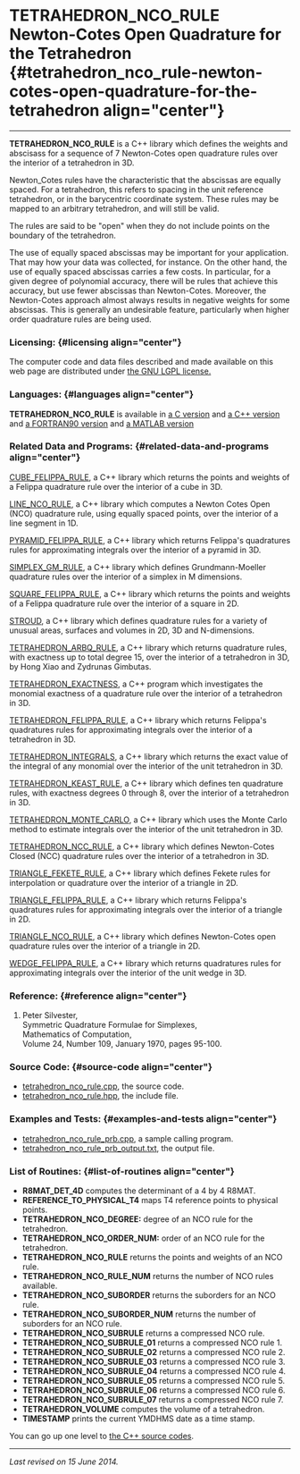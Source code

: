 TETRAHEDRON\_NCO\_RULE\
Newton-Cotes Open Quadrature for the Tetrahedron {#tetrahedron_nco_rule-newton-cotes-open-quadrature-for-the-tetrahedron align="center"}
================================================

------------------------------------------------------------------------

**TETRAHEDRON\_NCO\_RULE** is a C++ library which defines the weights
and abscisass for a sequence of 7 Newton-Cotes open quadrature rules
over the interior of a tetrahedron in 3D.

Newton\_Cotes rules have the characteristic that the abscissas are
equally spaced. For a tetrahedron, this refers to spacing in the unit
reference tetrahedron, or in the barycentric coordinate system. These
rules may be mapped to an arbitrary tetrahedron, and will still be
valid.

The rules are said to be "open" when they do not include points on the
boundary of the tetrahedron.

The use of equally spaced abscissas may be important for your
application. That may how your data was collected, for instance. On the
other hand, the use of equally spaced abscissas carries a few costs. In
particular, for a given degree of polynomial accuracy, there will be
rules that achieve this accuracy, but use fewer abscissas than
Newton-Cotes. Moreover, the Newton-Cotes approach almost always results
in negative weights for some abscissas. This is generally an undesirable
feature, particularly when higher order quadrature rules are being used.

### Licensing: {#licensing align="center"}

The computer code and data files described and made available on this
web page are distributed under [the GNU LGPL
license.](../../txt/gnu_lgpl.txt)

### Languages: {#languages align="center"}

**TETRAHEDRON\_NCO\_RULE** is available in [a C
version](../../c_src/tetrahedron_nco_rule/tetrahedron_nco_rule.md) and
[a C++
version](../../master/tetrahedron_nco_rule/tetrahedron_nco_rule.md)
and [a FORTRAN90
version](../../f_src/tetrahedron_nco_rule/tetrahedron_nco_rule.md) and
[a MATLAB
version](../../m_src/tetrahedron_nco_rule/tetrahedron_nco_rule.md)

### Related Data and Programs: {#related-data-and-programs align="center"}

[CUBE\_FELIPPA\_RULE](../../master/cube_felippa_rule/cube_felippa_rule.md),
a C++ library which returns the points and weights of a Felippa
quadrature rule over the interior of a cube in 3D.

[LINE\_NCO\_RULE](../../master/line_nco_rule/line_nco_rule.md), a C++
library which computes a Newton Cotes Open (NCO) quadrature rule, using
equally spaced points, over the interior of a line segment in 1D.

[PYRAMID\_FELIPPA\_RULE](../../master/pyramid_felippa_rule/pyramid_felippa_rule.md),
a C++ library which returns Felippa's quadratures rules for
approximating integrals over the interior of a pyramid in 3D.

[SIMPLEX\_GM\_RULE](../../master/simplex_gm_rule/simplex_gm_rule.md),
a C++ library which defines Grundmann-Moeller quadrature rules over the
interior of a simplex in M dimensions.

[SQUARE\_FELIPPA\_RULE](../../master/square_felippa_rule/square_felippa_rule.md),
a C++ library which returns the points and weights of a Felippa
quadrature rule over the interior of a square in 2D.

[STROUD](../../master/stroud/stroud.md), a C++ library which defines
quadrature rules for a variety of unusual areas, surfaces and volumes in
2D, 3D and N-dimensions.

[TETRAHEDRON\_ARBQ\_RULE](../../master/tetrahedron_arbq_rule/tetrahedron_arbq_rule.md),
a C++ library which returns quadrature rules, with exactness up to total
degree 15, over the interior of a tetrahedron in 3D, by Hong Xiao and
Zydrunas Gimbutas.

[TETRAHEDRON\_EXACTNESS](../../master/tetrahedron_exactness/tetrahedron_exactness.md),
a C++ program which investigates the monomial exactness of a quadrature
rule over the interior of a tetrahedron in 3D.

[TETRAHEDRON\_FELIPPA\_RULE](../../master/tetrahedron_felippa_rule/tetrahedron_felippa_rule.md),
a C++ library which returns Felippa's quadratures rules for
approximating integrals over the interior of a tetrahedron in 3D.

[TETRAHEDRON\_INTEGRALS](../../master/tetrahedron_integrals/tetrahedron_integrals.md),
a C++ library which returns the exact value of the integral of any
monomial over the interior of the unit tetrahedron in 3D.

[TETRAHEDRON\_KEAST\_RULE](../../master/tetrahedron_keast_rule/tetrahedron_keast_rule.md),
a C++ library which defines ten quadrature rules, with exactness degrees
0 through 8, over the interior of a tetrahedron in 3D.

[TETRAHEDRON\_MONTE\_CARLO](../../master/tetrahedron_monte_carlo/tetrahedron_monte_carlo.md),
a C++ library which uses the Monte Carlo method to estimate integrals
over the interior of the unit tetrahedron in 3D.

[TETRAHEDRON\_NCC\_RULE](../../master/tetrahedron_ncc_rule/tetrahedron_ncc_rule.md),
a C++ library which defines Newton-Cotes Closed (NCC) quadrature rules
over the interior of a tetrahedron in 3D.

[TRIANGLE\_FEKETE\_RULE](../../master/triangle_fekete_rule/triangle_fekete_rule.md),
a C++ library which defines Fekete rules for interpolation or quadrature
over the interior of a triangle in 2D.

[TRIANGLE\_FELIPPA\_RULE](../../master/triangle_felippa_rule/triangle_felippa_rule.md),
a C++ library which returns Felippa's quadratures rules for
approximating integrals over the interior of a triangle in 2D.

[TRIANGLE\_NCO\_RULE](../../master/triangle_nco_rule/triangle_nco_rule.md),
a C++ library which defines Newton-Cotes open quadrature rules over the
interior of a triangle in 2D.

[WEDGE\_FELIPPA\_RULE](../../master/wedge_felippa_rule/wedge_felippa_rule.md),
a C++ library which returns quadratures rules for approximating
integrals over the interior of the unit wedge in 3D.

### Reference: {#reference align="center"}

1.  Peter Silvester,\
    Symmetric Quadrature Formulae for Simplexes,\
    Mathematics of Computation,\
    Volume 24, Number 109, January 1970, pages 95-100.

### Source Code: {#source-code align="center"}

-   [tetrahedron\_nco\_rule.cpp](tetrahedron_nco_rule.cpp), the source
    code.
-   [tetrahedron\_nco\_rule.hpp](tetrahedron_nco_rule.hpp), the include
    file.

### Examples and Tests: {#examples-and-tests align="center"}

-   [tetrahedron\_nco\_rule\_prb.cpp](tetrahedron_nco_rule_prb.cpp), a
    sample calling program.
-   [tetrahedron\_nco\_rule\_prb\_output.txt](tetrahedron_nco_rule_prb_output.txt),
    the output file.

### List of Routines: {#list-of-routines align="center"}

-   **R8MAT\_DET\_4D** computes the determinant of a 4 by 4 R8MAT.
-   **REFERENCE\_TO\_PHYSICAL\_T4** maps T4 reference points to physical
    points.
-   **TETRAHEDRON\_NCO\_DEGREE:** degree of an NCO rule for the
    tetrahedron.
-   **TETRAHEDRON\_NCO\_ORDER\_NUM:** order of an NCO rule for the
    tetrahedron.
-   **TETRAHEDRON\_NCO\_RULE** returns the points and weights of an NCO
    rule.
-   **TETRAHEDRON\_NCO\_RULE\_NUM** returns the number of NCO rules
    available.
-   **TETRAHEDRON\_NCO\_SUBORDER** returns the suborders for an NCO
    rule.
-   **TETRAHEDRON\_NCO\_SUBORDER\_NUM** returns the number of suborders
    for an NCO rule.
-   **TETRAHEDRON\_NCO\_SUBRULE** returns a compressed NCO rule.
-   **TETRAHEDRON\_NCO\_SUBRULE\_01** returns a compressed NCO rule 1.
-   **TETRAHEDRON\_NCO\_SUBRULE\_02** returns a compressed NCO rule 2.
-   **TETRAHEDRON\_NCO\_SUBRULE\_03** returns a compressed NCO rule 3.
-   **TETRAHEDRON\_NCO\_SUBRULE\_04** returns a compressed NCO rule 4.
-   **TETRAHEDRON\_NCO\_SUBRULE\_05** returns a compressed NCO rule 5.
-   **TETRAHEDRON\_NCO\_SUBRULE\_06** returns a compressed NCO rule 6.
-   **TETRAHEDRON\_NCO\_SUBRULE\_07** returns a compressed NCO rule 7.
-   **TETRAHEDRON\_VOLUME** computes the volume of a tetrahedron.
-   **TIMESTAMP** prints the current YMDHMS date as a time stamp.

You can go up one level to [the C++ source codes](../cpp_src.md).

------------------------------------------------------------------------

*Last revised on 15 June 2014.*
